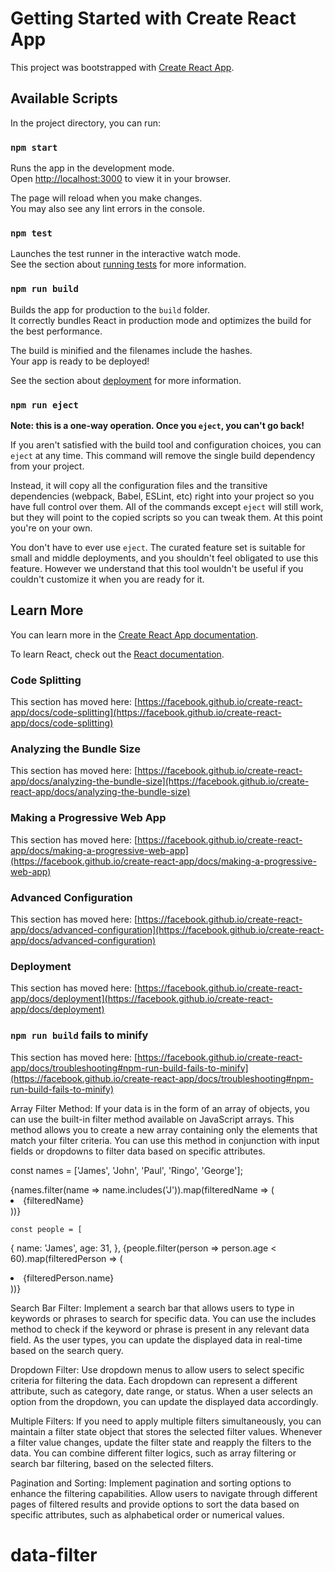 # Getting Started with Create React App

This project was bootstrapped with [Create React App](https://github.com/facebook/create-react-app).

## Available Scripts

In the project directory, you can run:

### `npm start`

Runs the app in the development mode.\
Open [http://localhost:3000](http://localhost:3000) to view it in your browser.

The page will reload when you make changes.\
You may also see any lint errors in the console.

### `npm test`

Launches the test runner in the interactive watch mode.\
See the section about [running tests](https://facebook.github.io/create-react-app/docs/running-tests) for more information.

### `npm run build`

Builds the app for production to the `build` folder.\
It correctly bundles React in production mode and optimizes the build for the best performance.

The build is minified and the filenames include the hashes.\
Your app is ready to be deployed!

See the section about [deployment](https://facebook.github.io/create-react-app/docs/deployment) for more information.

### `npm run eject`

**Note: this is a one-way operation. Once you `eject`, you can't go back!**

If you aren't satisfied with the build tool and configuration choices, you can `eject` at any time. This command will remove the single build dependency from your project.

Instead, it will copy all the configuration files and the transitive dependencies (webpack, Babel, ESLint, etc) right into your project so you have full control over them. All of the commands except `eject` will still work, but they will point to the copied scripts so you can tweak them. At this point you're on your own.

You don't have to ever use `eject`. The curated feature set is suitable for small and middle deployments, and you shouldn't feel obligated to use this feature. However we understand that this tool wouldn't be useful if you couldn't customize it when you are ready for it.

## Learn More

You can learn more in the [Create React App documentation](https://facebook.github.io/create-react-app/docs/getting-started).

To learn React, check out the [React documentation](https://reactjs.org/).

### Code Splitting

This section has moved here: [https://facebook.github.io/create-react-app/docs/code-splitting](https://facebook.github.io/create-react-app/docs/code-splitting)

### Analyzing the Bundle Size

This section has moved here: [https://facebook.github.io/create-react-app/docs/analyzing-the-bundle-size](https://facebook.github.io/create-react-app/docs/analyzing-the-bundle-size)

### Making a Progressive Web App

This section has moved here: [https://facebook.github.io/create-react-app/docs/making-a-progressive-web-app](https://facebook.github.io/create-react-app/docs/making-a-progressive-web-app)

### Advanced Configuration

This section has moved here: [https://facebook.github.io/create-react-app/docs/advanced-configuration](https://facebook.github.io/create-react-app/docs/advanced-configuration)

### Deployment

This section has moved here: [https://facebook.github.io/create-react-app/docs/deployment](https://facebook.github.io/create-react-app/docs/deployment)

### `npm run build` fails to minify

This section has moved here: [https://facebook.github.io/create-react-app/docs/troubleshooting#npm-run-build-fails-to-minify](https://facebook.github.io/create-react-app/docs/troubleshooting#npm-run-build-fails-to-minify)





<!-- LOGICS -->
Array Filter Method: If your data is in the form of an array of objects, you can use the built-in filter method available on JavaScript arrays. This method allows you to create a new array containing only the elements that match your filter criteria. You can use this method in conjunction with input fields or dropdowns to filter data based on specific attributes.

  const names = ['James', 'John', 'Paul', 'Ringo', 'George'];
  <div>
      {names.filter(name => name.includes('J')).map(filteredName => (
        <li>
          {filteredName}
        </li>
      ))}
    </div>
    <div>

    const people = [
  {
    name: 'James',
    age: 31,
  },
  {people.filter(person => person.age < 60).map(filteredPerson => (
    <li>
      {filteredPerson.name}
    </li>
  ))}
</div>

Search Bar Filter: Implement a search bar that allows users to type in keywords or phrases to search for specific data. You can use the includes method to check if the keyword or phrase is present in any relevant data field. As the user types, you can update the displayed data in real-time based on the search query.

Dropdown Filter: Use dropdown menus to allow users to select specific criteria for filtering the data. Each dropdown can represent a different attribute, such as category, date range, or status. When a user selects an option from the dropdown, you can update the displayed data accordingly.

Multiple Filters: If you need to apply multiple filters simultaneously, you can maintain a filter state object that stores the selected filter values. Whenever a filter value changes, update the filter state and reapply the filters to the data. You can combine different filter logics, such as array filtering or search bar filtering, based on the selected filters.

Pagination and Sorting: Implement pagination and sorting options to enhance the filtering capabilities. Allow users to navigate through different pages of filtered results and provide options to sort the data based on specific attributes, such as alphabetical order or numerical values.
# data-filter
